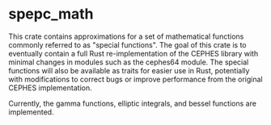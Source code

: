 # spepc_math

This crate contains approximations for a set of mathematical functions 
commonly referred to as "special functions". The goal of this crate is
to eventually contain a full Rust re-implementation of the CEPHES 
library with minimal changes in modules such as the cephes64
module. The special functions will also be available as traits for easier
use in Rust, potentially with modifications to correct bugs or improve performance
from the original CEPHES implementation.

Currently, the gamma functions, elliptic integrals, and bessel functions are 
implemented.